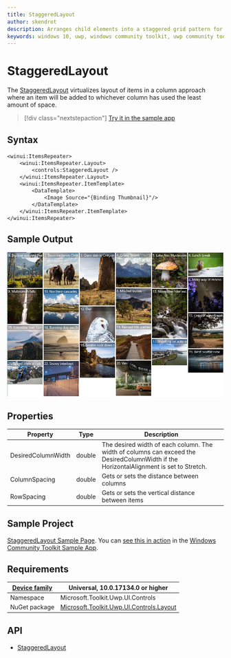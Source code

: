 ```yaml
---
title: StaggeredLayout
author: skendrot
description: Arranges child elements into a staggered grid pattern for ItemsRepeater.
keywords: windows 10, uwp, windows community toolkit, uwp community toolkit, uwp toolkit, StaggeredLayout, layout, itemsrepeater
---
```


# StaggeredLayout

The [StaggeredLayout](/dotnet/api/microsoft.toolkit.uwp.ui.controls.StaggeredLayout) virtualizes layout of items in a column approach where an item will be added to whichever column has used the least amount of space.

> [!div class="nextstepaction"]
> [Try it in the sample app](uwpct://Controls?sample=StaggeredLayout)

## Syntax

```xaml
<winui:ItemsRepeater>
    <winui:ItemsRepeater.Layout>
        <controls:StaggeredLayout />
    </winui:ItemsRepeater.Layout>
    <winui:ItemsRepeater.ItemTemplate>
        <DataTemplate>
            <Image Source="{Binding Thumbnail}"/>
        </DataTemplate>
    </winui:ItemsRepeater.ItemTemplate>
</winui:ItemsRepeater>

```

## Sample Output

![StaggeredLayout](../../resources/images/Layout-StaggeredLayout.jpg "StaggeredLayout")

## Properties

| Property | Type | Description |
| -- | -- | -- |
| DesiredColumnWidth | double | The desired width of each column. The width of columns can exceed the DesiredColumnWidth if the HorizontalAlignment is set to Stretch. |
| ColumnSpacing | double  | Gets or sets the distance between columns |
| RowSpacing | double  | Gets or sets the vertical distance between items |

## Sample Project

[StaggeredLayout Sample Page](https://github.com/windows-toolkit/WindowsCommunityToolkit/tree/rel/7.1.0/Microsoft.Toolkit.Uwp.SampleApp/SamplePages/StaggeredLayout). You can [see this in action](uwpct://Controls?sample=StaggeredLayout) in the [Windows Community Toolkit Sample App](https://aka.ms/windowstoolkitapp).

## Requirements

| [Device family](/windows/uwp/get-started/universal-application-platform-guide#device-families) | Universal, 10.0.17134.0 or higher   |
| -- | -- |
| Namespace | Microsoft.Toolkit.Uwp.UI.Controls |
| NuGet package | [Microsoft.Toolkit.Uwp.UI.Controls.Layout](https://www.nuget.org/packages/Microsoft.Toolkit.Uwp.UI.Controls.Layout/) |

## API

- [StaggeredLayout](https://github.com/CommunityToolkit/WindowsCommunityToolkit/tree/rel/7.1.2/Microsoft.Toolkit.Uwp.UI.Controls.Primitives/StaggeredLayout)
